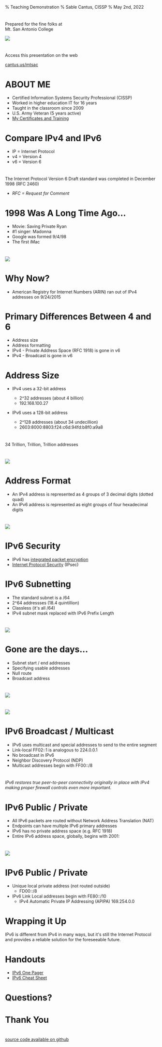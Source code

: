 % Teaching Demonstration
% Sable Cantus, CISSP
% May 2nd, 2022

#
Prepared for the fine folks at<br /> 
Mt. San Antonio College

![](img/logo.png)

#
Access this presentation on the web

[cantus.us/mtsac](https://cantus.us/mtsac)

# ABOUT ME

* Certified Information Systems Security Professional (CISSP)
* Worked in higher education IT for 16 years
* Taught in the classroom since 2009
* U.S. Army Veteran (5 years active)
* [My Certificates and Training](https://cantus.us/certs.html)

# Compare IPv4 and IPv6

* IP = Internet Protocol
* v4 = Version 4
* v6 = Version 6

# 

The Internet Protocol Version 6 Draft standard was completed in December 1998 (RFC 2460)

* *RFC = Request for Comment*

# 1998 Was A Long Time Ago...

* Movie: Saving Private Ryan
* #1 singer: Madonna
* Google was formed 9/4/98
* The first iMac

#

![](img/1998.png)

# Why Now?

* American Registry for Internet Numbers (ARIN) ran out of IPv4 addresses on 9/24/2015

# Primary Differences Between 4 and 6

* Address size
* Address formatting
* IPv4 - Private Address Space (RFC 1918) is gone in v6
* IPv4 - Broadcast is gone in v6

# Address Size

* IPv4 uses a 32-bit address
    * 2^32 addresses (about 4 billion)
    * 192.168.100.27

* IPv6 uses a 128-bit address
    * 2^128 addresses (about 34 undecillion)
    * 2603:8000:8803:f24:c6d:94fd:b8f0:a9a8


#
34 Trillion, Trillion, Trillion addresses

#

![](img/calc-128.gif)

# Address Format

* An IPv4 address is represented as 4 groups of 3 decimal digits (dotted quad)
* An IPv6 address is represented as eight groups of four hexadecimal digits

#
![](img/ipv6-anatomy.png)


# IPv6 Security

* IPv6 has [integrated packet encryption](https://www.redhat.com/sysadmin/ipv6-packets-and-ipsec)
* [Internet Protocol Security](https://en.wikipedia.org/wiki/IPsec) (IPsec)

# IPv6 Subnetting

* The standard subnet is a /64
* 2^64 addressses (18.4 quintillion)
* Classless (it's all /64)
* IPv4 subnet mask replaced with IPv6 Prefix Length

#
![](img/calc-64.gif)

# Gone are the days...

* Subnet start / end addresses
* Specifying usable addresses
* Null route
* Broadcast address

#
![](img/subnets-1.png)

#
![](img/subnets-2.png)


# IPv6 Broadcast / Multicast

* IPv6 uses multicast and special addresses to send to the entire segment
* Link-local FF02::1 is analogous to 224.0.0.1
* No broadcast in IPv6
* Neighbor Discovery Protocol (NDP)
* Multicast addresses begin with FF00::/8

#

*IPv6 restores true peer-to-peer connectivity originally in place with IPv4 making proper firewall controls even more important.*


# IPv6 Public / Private

* All IPv6 packets are routed without Network Address Translation (NAT)
* Endpoints can have multiple IPv6 primary addresses
* IPv6 has no private address space (e.g. RFC 1918)
* Entire IPv6 address space, globally, begins with 2001:

#

![](img/IPv6-windows.png)

# IPv6 Public / Private

* Unique local private address (not routed outside)
    * FD00::/8
* IPv6 Link Local addresses begin with FE80::/10
    * IPv4 Automatic Private IP Addressing (APIPA) 169.254.0.0

# Wrapping it Up

IPv6 is different from IPv4 in many ways, but it's still the Internet Protocol and provides a reliable solution for the foreseeable future.

# Handouts

* [IPv6 One Pager](handouts/IPv6.pdf)
* [IPv6 Cheat Sheet](handouts/ipv6_cheat_sheet.pdf)

# Questions?

# Thank You

#

[source code available on github](https://github.com/sc137/mtsac-teaching-demo)

